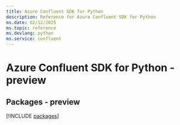 ```yaml
---
title: Azure Confluent SDK for Python
description: Reference for Azure Confluent SDK for Python
ms.date: 02/12/2025
ms.topic: reference
ms.devlang: python
ms.service: confluent
---
```

# Azure Confluent SDK for Python - preview
## Packages - preview
[!INCLUDE [packages](confluent-index.md)]